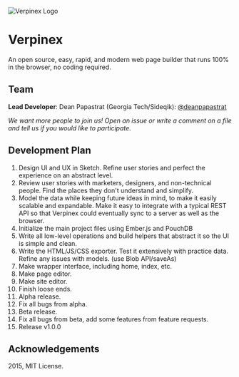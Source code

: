 ![Verpinex Logo](https://lh6.googleusercontent.com/f0ZPHCxzCyASxFVGaMZxW4YSRG48MKUT4VHnQOIgAoCB83BNOVjxkTHc5MQyI1QsaqfDmbVx=w2560-h1610-rw)
# Verpinex
An open source, easy, rapid, and modern web page builder that runs 100% in the browser, no coding required.

## Team
__Lead Developer__: Dean Papastrat (Georgia Tech/Sideqik): [@deanpapastrat](https://github.com/deanpapastrat)

*We want more people to join us! Open an issue or write a comment on a file and tell us if you would like to participate.*

## Development Plan
1. Design UI and UX in Sketch. Refine user stories and perfect the experience on an abstract level.
2. Review user stories with marketers, designers, and non-technical people. Find the places they don't understand and simplify.
3. Model the data while keeping future ideas in mind, to make it easily scalable and expandable. Make it easy to integrate with a typical REST API so that Verpinex could eventually sync to a server as well as the browser.
4. Initialize the main project files using Ember.js and PouchDB
5. Write all low-level operations and build helpers that abstract it so the UI is simple and clean.
6. Write the HTML/JS/CSS exporter. Test it extensively with practice data. Refine any issues with models. (use Blob API/saveAs)
7. Make wrapper interface, including home, index, etc.
8. Make page editor.
9. Make site editor.
10. Finish loose ends.
11. Alpha release.
12. Fix all bugs from alpha.
13. Beta release.
14. Fix all bugs from beta, add some features from feature requests.
15. Release v1.0.0

## Acknowledgements
2015, MIT License.
